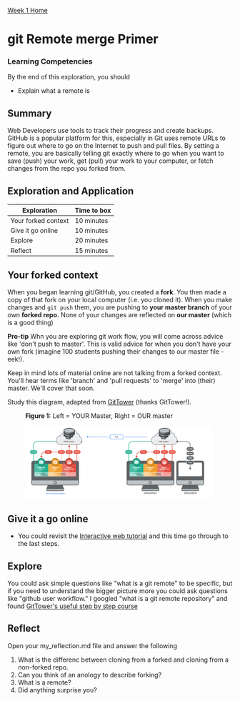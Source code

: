 [Week 1 Home](../)

# git Remote merge Primer 

### Learning Competencies
By the end of this exploration, you should

- Explain what a remote is

## Summary
Web Developers use tools to track their progress and create backups. GitHub is a popular platform for this, especially in Git uses remote URLs to figure out where to go on the Internet to push and pull files. By setting a remote, you are basically telling git exactly where to go when you want to save (push) your work, get (pull) your work to your computer, or fetch changes from the repo you forked from.

## Exploration and Application

Exploration | Time to box |
------------|----------|
Your forked context | 10 minutes
Give it go online | 10 minutes |
Explore | 20 minutes 
Reflect | 15 minutes |


## Your forked context 
When you began learning git/GitHub, you created a __fork__. 
You then made a copy of that fork on your local computer (i.e. you cloned it).
When you make changes and `git push` them, you are pushing to __your master branch__ of your own __forked repo.__ None of your changes are reflected on __our master__ (which is a good thing) 

__Pro-tip__  Whn you are exploring git work flow, you will come across advice like 'don't push to master'. This is valid advice for when you don't have your own fork (imagine 100 students pushing their changes to our master file -eek!). 

Keep in mind lots of material online are not talking from a forked context. You'll hear terms like 'branch' and 'pull requests' to 'merge' into (their) master. We'll cover that soon.  

Study this diagram, adapted from [GitTower](https://www.git-tower.com/learn/git/ebook/en/command-line/remote-repositories/introduction) (thanks GitTower!). 

<figure>
  <figcaption>
    <p><strong>Figure 1:</strong> Left = YOUR Master, Right = OUR master</p>
  </figcaption>
  <img src="../../images/github_10_fork.png" alt="Fork GitHub Repo"><br>

</figure>


## Give it a go online
 - You could revisit the [Interactive web tutorial](https://try.github.io/levels/1/challenges/1) and this time go through to the last steps. 


## Explore 
You could ask simple questions like "what is a git remote" to be specific, but if you need to understand the bigger picture more you could ask questions like "github user workflow." I googled "what is a git remote repository" and found [GitTower's useful step by step course](https://www.git-tower.com/learn/git/ebook/en/command-line/remote-repositories/introduction)


## Reflect
Open your my_reflection.md file and answer the following 

1. What is the differenc between cloning from a forked and cloning from a non-forked repo. 
2. Can you think of an anology to describe forking?
3. What is a remote? 
4. Did anything surprise you?


